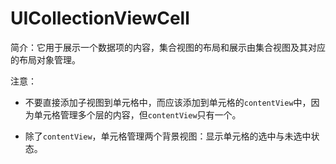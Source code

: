 # UICollectionViewCell

简介：它用于展示一个数据项的内容，集合视图的布局和展示由集合视图及其对应的布局对象管理。


注意：

* 不要直接添加子视图到单元格中，而应该添加到单元格的`contentView`中，因为单元格管理多个层的内容，但`contentView`只有一个。

* 除了`contentView`，单元格管理两个背景视图：显示单元格的选中与未选中状态。